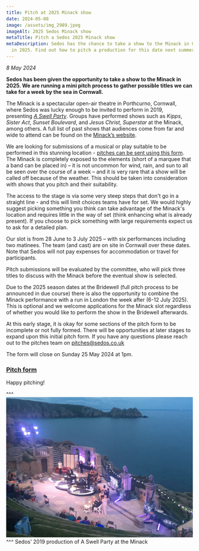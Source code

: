 ```yaml
---
title: Pitch at 2025 Minack show
date: 2024-05-08
image: /assets/img_2989.jpeg
imageAlt: 2025 Sedos Minack show
metaTitle: Pitch a Sedos 2025 Minack show
metaDescription: Sedos has the chance to take a show to the Minack in Cornwall
  in 2025. Find out how to pitch a production for this date next summer
---
```

*8 May 2024*

**Sedos has been given the opportunity to take a show to the Minack in 2025. We are running a mini pitch process to gather possible titles we can take for a week by the sea in Cornwall.**

The Minack is a spectacular open-air theatre in Porthcurno, Cornwall, where Sedos was lucky enough to be invited to perform in 2019, presenting *[A Swell Party](https://www.sedos.co.uk/shows/2019-a-swell-party)*. Groups have performed shows such as *Kipps*, *Sister Act*, *Sunset Boulevard*, and *Jesus Christ, Superstar* at the Minack, among others. A full list of past shows that audiences come from far and wide to attend can be found on the [Minack’s website](https://www.minack.com/our-past-shows). 

We are looking for submissions of a musical or play suitable to be performed in this stunning location - [pitches can be sent using this form](https://docs.google.com/forms/u/1/d/e/1FAIpQLSc9nSTtknv1qHv0w60G4EBiORO-3Y20_nP4GE2WuNgppHUbyQ/viewform). The Minack is completely exposed to the elements (short of a marquee that a band can be placed in) – it is not uncommon for wind, rain, and sun to all be seen over the course of a week – and it is very rare that a show will be called off because of the weather. This should be taken into consideration with shows that you pitch and their suitability.

The access to the stage is via some very steep steps that don't go in a straight line - and this will limit choices teams have for set. We would highly suggest picking something you think can take advantage of the Minack's location and requires little in the way of set (think enhancing what is already present). If you choose to pick something with large requirements expect us to ask for a detailed plan. 

Our slot is from 28 June to 3 July 2025 – with six performances including two matinees. The team (and cast) are on site in Cornwall over these dates. Note that Sedos will not pay expenses for accommodation or travel for participants.

Pitch submissions will be evaluated by the committee, who will pick three titles to discuss with the Minack before the eventual show is selected.

Due to the 2025 season dates at the Bridewell (full pitch process to be announced in due course) there is also the opportunity to combine the Minack performance with a run in London the week after (6-12 July 2025). This is optional and we welcome applications for the Minack slot regardless of whether you would like to perform the show in the Bridewell afterwards.

At this early stage, it is okay for some sections of the pitch form to be incomplete or not fully formed. There will be opportunities at later stages to expand upon this initial pitch form. If you have any questions please reach out to the pitches team on pitches@sedos.co.uk

The form will close on Sunday 25 May 2024 at 1pm.

### [Pitch form](https://docs.google.com/forms/u/1/d/e/1FAIpQLSc9nSTtknv1qHv0w60G4EBiORO-3Y20_nP4GE2WuNgppHUbyQ/viewform)

Happy pitching!

^^^
![2025 Sedos Minack show](/assets/img_2989.jpeg)
^^^ Sedos’ 2019 production of A Swell Party at the Minack